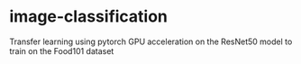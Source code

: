 # image-classification
Transfer learning using pytorch GPU acceleration on the ResNet50 model to train on the Food101 dataset
